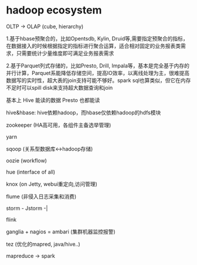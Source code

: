 # hadoop ecosystem

OLTP -&gt; OLAP \(cube, hierarchy\)

1.基于hbase预聚合的，比如Opentsdb, Kylin, Druid等,需要指定预聚合的指标，在数据接入的时候根据指定的指标进行聚合运算，适合相对固定的业务报表类需求，只需要统计少量维度即可满足业务报表需求

2.基于Parquet列式存储的，比如Presto, Drill, Impala等，基本是完全基于内存的并行计算，Parquet系能降低存储空间，提高IO效率，以离线处理为主，很难提高数据写的实时性，超大表的join支持可能不够好。spark sql也算类似，但它在内存不足时可以spill disk来支持超大数据查询和join

基本上 Hive 能读的数据 Presto 也都能读

hive&hbase: hive依赖hadoop，而hbase仅依赖hadoop的hdfs模块

zookeeper \(HA高可用，各组件主备选举管理\)

yarn 

sqoop \(关系型数据库&lt;-&gt;hadoop存储\)

oozie \(workflow\)

hue \(interface of all\)

knox \(on Jetty, webui重定向,访问管理\)

flume \(非侵入日志采集和消费\)

storm - Jstorm -\|

flink

ganglia + nagios = ambari \(集群机器监控报警\)

tez \(优化的mapred, java/hive..\)

mapreduce -&gt; spark

